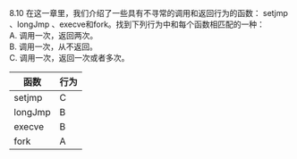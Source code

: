 8.10 在这一章里，我们介绍了一些具有不寻常的调用和返回行为的函数： setjmp 、longJmp 、execve和fork。找到下列行为中和每个函数相匹配的一种：  
A. 调用一次，返回两次。  
B. 调用一次，从不返回。  
C. 调用一次，返回一次或者多次。

|函数|行为|
|---|---|
|setjmp|C|
|longJmp|B|
|execve|B|
|fork|A|
